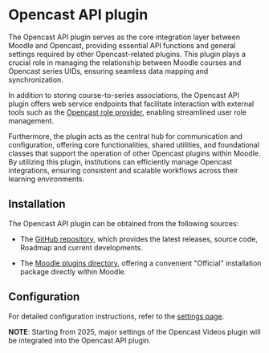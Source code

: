 # Opencast API plugin

The Opencast API plugin serves as the core integration layer between Moodle and Opencast, providing essential API functions and general settings required by other Opencast-related plugins. This plugin plays a crucial role in managing the relationship between Moodle courses and Opencast series UIDs, ensuring seamless data mapping and synchronization.

In addition to storing course-to-series associations, the Opencast API plugin offers web service endpoints that facilitate interaction with external tools such as the [Opencast role provider](https://docs.opencast.org/develop/admin/#configuration/security.user.moodle/), enabling streamlined user role management.

Furthermore, the plugin acts as the central hub for communication and configuration, offering core functionalities, shared utilities, and foundational classes that support the operation of other Opencast plugins within Moodle. By utilizing this plugin, institutions can efficiently manage Opencast integrations, ensuring consistent and scalable workflows across their learning environments.

## Installation

The Opencast API plugin can be obtained from the following sources:

- The [GitHub repository](https://github.com/Opencast-Moodle/moodle-tool_opencast/releases), which provides the latest releases, source code, Roadmap and current developments.

- The [Moodle plugins directory](https://moodle.org/plugins/tool_opencast), offering a convenient "Official" installation package directly within Moodle.

## Configuration

For detailed configuration instructions, refer to the [settings page](settings.md).

**NOTE**: Starting from 2025, major settings of the Opencast Videos plugin will be integrated into the Opencast API plugin.
